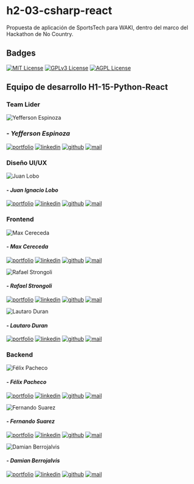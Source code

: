 # h2-03-csharp-react
Propuesta de aplicación de SportsTech para WAKI, dentro del marco del Hackathon de No Country.

## Badges

[![MIT License](https://img.shields.io/badge/License-MIT-green.svg)](https://choosealicense.com/licenses/mit/)
[![GPLv3 License](https://img.shields.io/badge/License-GPL%20v3-yellow.svg)](https://opensource.org/licenses/)
[![AGPL License](https://img.shields.io/badge/license-AGPL-blue.svg)](http://www.gnu.org/licenses/agpl-3.0)


## Equipo de desarrollo H1-15-Python-React

### Team Lider

![Yefferson Espinoza](images/yefferson_espinoza.png)

### - _Yefferson Espinoza_

[![portfolio](https://img.shields.io/badge/my_portfolio-grey?style=flat&logo=ko-fi&logoColor=white)]()
[![linkedin](https://img.shields.io/badge/linkedin-0A66C2?style=flat&logo=linkedin&logoColor=white)](https://www.linkedin.com/in/espinozayeff/)
[![github](https://img.shields.io/badge/github-grey?style=flat&logo=github&logoColor=white)](https://github.com/espinozayff)
[![mail](https://img.shields.io/badge/Gmail-D14836?style=flat&logo=gmail&logoColor=white)](mailto:espinozayeff@gmail.com)

### Diseño UI/UX

![Juan Lobo](images/juan_lobo.png)

#### - _Juan Ignacio Lobo_

[![portfolio](https://img.shields.io/badge/my_portfolio-grey?style=flat&logo=ko-fi&logoColor=white)](https://juanignaciolobo.myportfolio.com/)
[![linkedin](https://img.shields.io/badge/linkedin-0A66C2?style=flat&logo=linkedin&logoColor=white)](https://www.linkedin.com/in/juaniglobo/)
[![github](https://img.shields.io/badge/github-grey?style=flat&logo=github&logoColor=white)]()
[![mail](https://img.shields.io/badge/Gmail-D14836?style=flat&logo=gmail&logoColor=white)](mailto:juanignaciolobo97@gmail.com)


### Frontend

![Max Cereceda](images/max_cereceda.png)

#### - _Max Cereceda_

[![portfolio](https://img.shields.io/badge/my_portfolio-grey?style=flat&logo=ko-fi&logoColor=white)](https://max-cereceda.vercel.app/)
[![linkedin](https://img.shields.io/badge/linkedin-0A66C2?style=flat&logo=linkedin&logoColor=white)](https://www.linkedin.com/in/maxcereceda/)
[![github](https://img.shields.io/badge/github-grey?style=flat&logo=github&logoColor=white)](https://github.com/cereceda1991)
[![mail](https://img.shields.io/badge/Gmail-D14836?style=flat&logo=gmail&logoColor=white)](mailto:cereceda1991@gmail.com)

![Rafael Strongoli](images/rafael_strongoli.png)

#### - _Rafael Strongoli_

[![portfolio](https://img.shields.io/badge/my_portfolio-grey?style=flat&logo=ko-fi&logoColor=white)](https://strongoli-portfolio.vercel.app/)
[![linkedin](https://img.shields.io/badge/linkedin-0A66C2?style=flat&logo=linkedin&logoColor=white)](https://www.linkedin.com/in/rafael-strongoli/)
[![github](https://img.shields.io/badge/github-grey?style=flat&logo=github&logoColor=white)](https://github.com/rafaric)
[![mail](https://img.shields.io/badge/Gmail-D14836?style=flat&logo=gmail&logoColor=white)](mailto:rafaelstrongoli@gmail.com)

![Lautaro Duran](images/lautaro_duran.png)

#### - _Lautaro Duran_

[![portfolio](https://img.shields.io/badge/my_portfolio-grey?style=flat&logo=ko-fi&logoColor=white)](https://lautaro-duran.netlify.app/)
[![linkedin](https://img.shields.io/badge/linkedin-0A66C2?style=flat&logo=linkedin&logoColor=white)](https://www.linkedin.com/in/lautaro-duran/)
[![github](https://img.shields.io/badge/github-grey?style=flat&logo=github&logoColor=white)](https://github.com/LautaroLD)
[![mail](https://img.shields.io/badge/Gmail-D14836?style=flat&logo=gmail&logoColor=white)](mailto:duranlautarogabriel@gmail.com)


### Backend

![Félix Pacheco](images/felix_pacheco.png)

#### - _Félix Pacheco_

[![portfolio](https://img.shields.io/badge/my_portfolio-grey?style=flat&logo=ko-fi&logoColor=white)](https://porfolio-rho-azure.vercel.app/)
[![linkedin](https://img.shields.io/badge/linkedin-0A66C2?style=flat&logo=linkedin&logoColor=white)](https://www.linkedin.com/in/felix-pacheco-lobos/)
[![github](https://img.shields.io/badge/github-grey?style=flat&logo=github&logoColor=white)](https://www.github.com/Thoraker)
[![mail](https://img.shields.io/badge/Gmail-D14836?style=flat&logo=gmail&logoColor=white)](mailto:thoraker.dev@gmail.com)

![Fernando Suarez](images/fernando_suarez.png)

#### - _Fernando Suarez_

[![portfolio](https://img.shields.io/badge/my_portfolio-grey?style=flat&logo=ko-fi&logoColor=white)](https://my-portfolio-fernando-suarez.netlify.app/)
[![linkedin](https://img.shields.io/badge/linkedin-0A66C2?style=flat&logo=linkedin&logoColor=white)](https://www.linkedin.com/in/fernandogabrielsuarez/)
[![github](https://img.shields.io/badge/github-grey?style=flat&logo=github&logoColor=white)](https://www.github.com/fer-gab-sua)
[![mail](https://img.shields.io/badge/Gmail-D14836?style=flat&logo=gmail&logoColor=white)](mailto:fer.gab.sua@gmail.com)

![Damian Berrojalvis](images/damian_berrojalvis.png)

#### - _Damian Berrojalvis_

[![portfolio](https://img.shields.io/badge/my_portfolio-grey?style=flat&logo=ko-fi&logoColor=white)]()
[![linkedin](https://img.shields.io/badge/linkedin-0A66C2?style=flat&logo=linkedin&logoColor=white)](https://www.linkedin.com/in/dambedev/)
[![github](https://img.shields.io/badge/github-grey?style=flat&logo=github&logoColor=white)](https://www.github.com/DamBeDev)
[![mail](https://img.shields.io/badge/Gmail-D14836?style=flat&logo=gmail&logoColor=white)](mailto:d.berrojalvis@gmail.com)